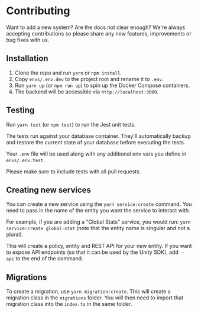 # Contributing

Want to add a new system? Are the docs not clear enough? We're always accepting contributions so please share any new features, improvements or bug fixes with us.

## Installation

1. Clone the repo and run `yarn` or `npm install`.
2. Copy `envs/.env.dev` to the project root and rename it to `.env`.
3. Run `yarn up` (or `npm run up`) to spin up the Docker Compose containers.
4. The backend will be accessible via `http://localhost:3000`.

## Testing

Run `yarn test` (or `npm test`) to run the Jest unit tests.

The tests run against your database container. They'll automatically backup and restore the current state of your database before executing the tests.

Your `.env` file will be used along with any additional env vars you define in `envs/.env.test`.

Please make sure to include tests with all pull requests.

## Creating new services

You can create a new service using the `yarn service:create` command. You need to pass in the name of the entity you want the service to interact with.

For example, if you are adding a "Global Stats" service, you would run: `yarn service:create global-stat` (note that the entity name is singular and not a plural).

This will create a policy, entity and REST API for your new entity. If you want to expose API endpoints (so that it can be used by the Unity SDK), add `--api` to the end of the command.

## Migrations

To create a migration, use `yarn migration:create`. This will create a migration class in the `migrations` folder. You will then need to import that migration class into the `index.ts` in the same folder.
